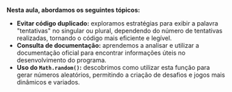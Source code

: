 **Nesta aula, abordamos os seguintes tópicos:**  

- **Evitar código duplicado:** exploramos estratégias para exibir a palavra "tentativas" no singular ou plural, dependendo do número de tentativas realizadas, tornando o código mais eficiente e legível.  
- **Consulta de documentação:** aprendemos a analisar e utilizar a documentação oficial para encontrar informações úteis no desenvolvimento do programa.  
- **Uso do `Math.random()`:** descobrimos como utilizar esta função para gerar números aleatórios, permitindo a criação de desafios e jogos mais dinâmicos e variados.  
